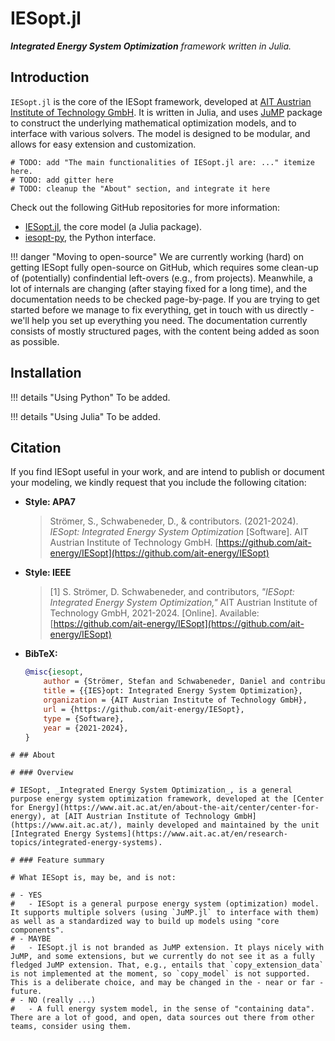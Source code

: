 # IESopt.jl

_**Integrated Energy System Optimization** framework written in Julia._

## Introduction

`IESopt.jl` is the core of the IESopt framework, developed at [AIT Austrian Institute of Technology GmbH](https://www.ait.ac.at/).
It is written in Julia, and uses [JuMP](https://github.com/jump-dev/JuMP.jl) package to construct the underlying
mathematical optimization models, and to interface with various solvers. The model is designed to be modular, and allows
for easy extension and customization.

```@meta
# TODO: add "The main functionalities of IESopt.jl are: ..." itemize here.
# TODO: add gitter here
# TODO: cleanup the "About" section, and integrate it here
```

Check out the following GitHub repositories for more information:

- [IESopt.jl](https://github.com/ait-energy/IESopt.jl), the core model (a Julia package).
- [iesopt-py](https://github.com/ait-energy/iesopt-py), the Python interface.

!!! danger "Moving to open-source"
    We are currently working (hard) on getting IESopt fully open-source on GitHub, which requires some clean-up of
    (potentially) confindential left-overs (e.g., from projects). Meanwhile, a lot of internals are changing (after
    staying fixed for a long time), and the documentation needs to be checked page-by-page. If you are trying to
    get started before we manage to fix everything, get in touch with us directly - we'll help you set up everything you
    need. The documentation currently consists of mostly structured pages, with the content being added as soon as
    possible.

## Installation

!!! details "Using Python"
    To be added.

!!! details "Using Julia"
    To be added.

## Citation

If you find IESopt useful in your work, and are intend to publish or document your modeling, we kindly request that you
include the following citation:

- **Style: APA7**
  > Strömer, S., Schwabeneder, D., & contributors. (2021-2024). _IESopt: Integrated Energy System Optimization_ [Software]. AIT Austrian Institute of Technology GmbH. [https://github.com/ait-energy/IESopt](https://github.com/ait-energy/IESopt)
- **Style: IEEE**
  > [1] S. Strömer, D. Schwabeneder, and contributors, _"IESopt: Integrated Energy System Optimization,"_ AIT Austrian Institute of Technology GmbH, 2021-2024. [Online]. Available: [https://github.com/ait-energy/IESopt](https://github.com/ait-energy/IESopt)
- **BibTeX:**
  ```bibtex
  @misc{iesopt,
      author = {Strömer, Stefan and Schwabeneder, Daniel and contributors},
      title = {{IES}opt: Integrated Energy System Optimization},
      organization = {AIT Austrian Institute of Technology GmbH},
      url = {https://github.com/ait-energy/IESopt},
      type = {Software},
      year = {2021-2024},
  }
  ```

```@meta
# ## About

# ### Overview

# IESopt, _Integrated Energy System Optimization_, is a general purpose energy system optimization framework, developed at the [Center for Energy](https://www.ait.ac.at/en/about-the-ait/center/center-for-energy), at [AIT Austrian Institute of Technology GmbH](https://www.ait.ac.at/), mainly developed and maintained by the unit [Integrated Energy Systems](https://www.ait.ac.at/en/research-topics/integrated-energy-systems).

# ### Feature summary

# What IESopt is, may be, and is not:

# - YES
#   - IESopt is a general purpose energy system (optimization) model. It supports multiple solvers (using `JuMP.jl` to interface with them) as well as a standardized way to build up models using "core components".
# - MAYBE
#   - IESopt.jl is not branded as JuMP extension. It plays nicely with JuMP, and some extensions, but we currently do not see it as a fully fledged JuMP extension. That, e.g., entails that `copy_extension_data` is not implemented at the moment, so `copy_model` is not supported. This is a deliberate choice, and may be changed in the - near or far - future.
# - NO (really ...)
#   - A full energy system model, in the sense of "containing data". There are a lot of good, and open, data sources out there from other teams, consider using them.
```
